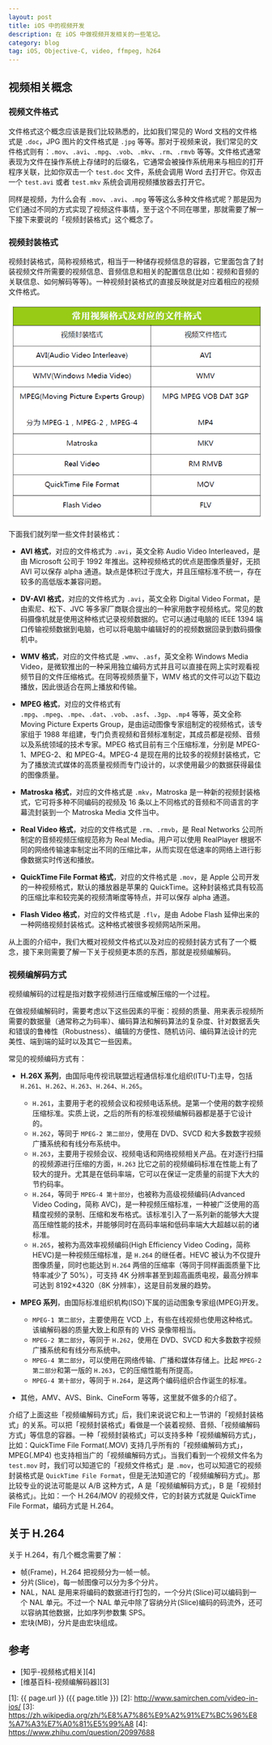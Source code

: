 ```yaml
---
layout: post
title: iOS 中的视频开发
description: 在 iOS 中做视频开发相关的一些笔记。
category: blog
tag: iOS, Objective-C, video, ffmpeg, h264
---
```



## 视频相关概念

### 视频文件格式

文件格式这个概念应该是我们比较熟悉的，比如我们常见的 Word 文档的文件格式是 `.doc`，JPG 图片的文件格式是 `.jpg` 等等。那对于视频来说，我们常见的文件格式则有：`.mov`、`.avi`、`.mpg`、`.vob`、`.mkv`、`.rm`、`.rmvb` 等等。文件格式通常表现为文件在操作系统上存储时的后缀名，它通常会被操作系统用来与相应的打开程序关联，比如你双击一个 `test.doc` 文件，系统会调用 Word 去打开它。你双击一个 `test.avi` 或者 `test.mkv` 系统会调用视频播放器去打开它。

同样是视频，为什么会有 `.mov`、`.avi`、`.mpg` 等等这么多种文件格式呢？那是因为它们通过不同的方式实现了视频这件事情，至于这个不同在哪里，那就需要了解一下接下来要说的「视频封装格式」这个概念了。




### 视频封装格式


视频封装格式，简称视频格式，相当于一种储存视频信息的容器，它里面包含了封装视频文件所需要的视频信息、音频信息和相关的配置信息(比如：视频和音频的关联信息、如何解码等等)。一种视频封装格式的直接反映就是对应着相应的视频文件格式。

![image](../../images/video-in-ios/video-format.jpg)


下面我们就列举一些文件封装格式：

- **AVI 格式**，对应的文件格式为 `.avi`，英文全称 Audio Video Interleaved，是由 Microsoft 公司于 1992 年推出。这种视频格式的优点是图像质量好，无损 AVI 可以保存 alpha 通道。缺点是体积过于庞大，并且压缩标准不统一，存在较多的高低版本兼容问题。

- **DV-AVI 格式**，对应的文件格式为 `.avi`，英文全称 Digital Video Format，是由索尼、松下、JVC 等多家厂商联合提出的一种家用数字视频格式。常见的数码摄像机就是使用这种格式记录视频数据的。它可以通过电脑的 IEEE 1394 端口传输视频数据到电脑，也可以将电脑中编辑好的的视频数据回录到数码摄像机中。

- **WMV 格式**，对应的文件格式是 `.wmv`、`.asf`，英文全称 Windows Media Video，是微软推出的一种采用独立编码方式并且可以直接在网上实时观看视频节目的文件压缩格式。在同等视频质量下，WMV 格式的文件可以边下载边播放，因此很适合在网上播放和传输。

- **MPEG 格式**，对应的文件格式有 `.mpg`、`.mpeg`、`.mpe`、`.dat`、`.vob`、`.asf`、`.3gp`、`.mp4` 等等，英文全称 Moving Picture Experts Group，是由运动图像专家组制定的视频格式，该专家组于 1988 年组建，专门负责视频和音频标准制定，其成员都是视频、音频以及系统领域的技术专家。MPEG 格式目前有三个压缩标准，分别是 MPEG-1、MPEG-2、和 MPEG-4。MPEG-4 是现在用的比较多的视频封装格式，它为了播放流式媒体的高质量视频而专门设计的，以求使用最少的数据获得最佳的图像质量。


- **Matroska 格式**，对应的文件格式是 `.mkv`，Matroska 是一种新的视频封装格式，它可将多种不同编码的视频及 16 条以上不同格式的音频和不同语言的字幕流封装到一个 Matroska Media 文件当中。

- **Real Video 格式**，对应的文件格式是 `.rm`、`.rmvb`，是 Real Networks 公司所制定的音频视频压缩规范称为 Real Media。用户可以使用 RealPlayer 根据不同的网络传输速率制定出不同的压缩比率，从而实现在低速率的网络上进行影像数据实时传送和播放。


- **QuickTime File Format 格式**，对应的文件格式是 `.mov`，是 Apple 公司开发的一种视频格式，默认的播放器是苹果的 QuickTime。这种封装格式具有较高的压缩比率和较完美的视频清晰度等特点，并可以保存 alpha 通道。



- **Flash Video 格式**，对应的文件格式是 `.flv`，是由 Adobe Flash 延伸出来的一种网络视频封装格式。这种格式被很多视频网站所采用。


从上面的介绍中，我们大概对视频文件格式以及对应的视频封装方式有了一个概念，接下来则需要了解一下关于视频更本质的东西，那就是视频编解码。


### 视频编解码方式

视频编解码的过程是指对数字视频进行压缩或解压缩的一个过程。

在做视频编解码时，需要考虑以下这些因素的平衡：视频的质量、用来表示视频所需要的数据量（通常称之为码率）、编码算法和解码算法的复杂度、针对数据丢失和错误的鲁棒性（Robustness）、编辑的方便性、随机访问、编码算法设计的完美性、端到端的延时以及其它一些因素。

常见的视频编码方式有：

- **H.26X 系列**，由国际电传视讯联盟远程通信标准化组织(ITU-T)主导，包括 `H.261`、`H.262`、`H.263`、`H.264`、`H.265`。
	- `H.261`，主要用于老的视频会议和视频电话系统。是第一个使用的数字视频压缩标准。实质上说，之后的所有的标准视频编解码器都是基于它设计的。
	- `H.262`，等同于 `MPEG-2 第二部分`，使用在 DVD、SVCD 和大多数数字视频广播系统和有线分布系统中。
	- `H.263`，主要用于视频会议、视频电话和网络视频相关产品。在对逐行扫描的视频源进行压缩的方面，`H.263` 比它之前的视频编码标准在性能上有了较大的提升。尤其是在低码率端，它可以在保证一定质量的前提下大大的节约码率。
	- `H.264`，等同于 `MPEG-4 第十部分`，也被称为高级视频编码(Advanced Video Coding，简称 AVC)，是一种视频压缩标准，一种被广泛使用的高精度视频的录制、压缩和发布格式。该标准引入了一系列新的能够大大提高压缩性能的技术，并能够同时在高码率端和低码率端大大超越以前的诸标准。
	- `H.265`，被称为高效率视频编码(High Efficiency Video Coding，简称 HEVC)是一种视频压缩标准，是 `H.264` 的继任者。HEVC 被认为不仅提升图像质量，同时也能达到 `H.264` 两倍的压缩率（等同于同样画面质量下比特率减少了 50%），可支持 4K 分辨率甚至到超高画质电视，最高分辨率可达到 8192×4320（8K 分辨率），这是目前发展的趋势。


- **MPEG 系列**，由国际标准组织机构(ISO)下属的运动图象专家组(MPEG)开发。
	- `MPEG-1 第二部分`，主要使用在 VCD 上，有些在线视频也使用这种格式。该编解码器的质量大致上和原有的 VHS 录像带相当。
	- `MPEG-2 第二部分`，等同于 `H.262`，使用在 DVD、SVCD 和大多数数字视频广播系统和有线分布系统中。
	- `MPEG-4 第二部分`，可以使用在网络传输、广播和媒体存储上。比起 `MPEG-2 第二部分`和第一版的 `H.263`，它的压缩性能有所提高。
	- `MPEG-4 第十部分`，等同于 `H.264`，是这两个编码组织合作诞生的标准。


- 其他，AMV、AVS、Bink、CineForm 等等，这里就不做多的介绍了。



介绍了上面这些「视频编解码方式」后，我们来说说它和上一节讲的「视频封装格式」的关系。可以把「视频封装格式」看做是一个装着视频、音频、「视频编解码方式」等信息的容器。一种「视频封装格式」可以支持多种「视频编解码方式」，比如：QuickTime File Format(.MOV) 支持几乎所有的「视频编解码方式」，MPEG(.MP4) 也支持相当广的「视频编解码方式」。当我们看到一个视频文件名为 `test.mov` 时，我们可以知道它的「视频文件格式」是 `.mov`，也可以知道它的视频封装格式是 `QuickTime File Format`，但是无法知道它的「视频编解码方式」。那比较专业的说法可能是以 A/B 这种方式，A 是「视频编解码方式」，B 是「视频封装格式」。比如：一个 H.264/MOV 的视频文件，它的封装方式就是 QuickTime File Format，编码方式是 H.264。



## 关于 H.264

关于 H.264，有几个概念需要了解：

- 帧(Frame)，H.264 把视频分为一帧一帧。
- 分片(Slice)，每一帧图像可以分为多个分片。
- NAL，NAL 是用来将编码的数据进行打包的，一个分片(Slice)可以编码到一个 NAL 单元。不过一个 NAL 单元中除了容纳分片(Slice)编码的码流外，还可以容纳其他数据，比如序列参数集 SPS。
- 宏块(MB)，分片是由宏块组成。




## 参考

- [知乎-视频格式相关][4]
- [维基百科-视频编解码器][3]








[SamirChen]: http://www.samirchen.com "SamirChen"
[1]: {{ page.url }} ({{ page.title }})
[2]: http://www.samirchen.com/video-in-ios/
[3]: https://zh.wikipedia.org/zh/%E8%A7%86%E9%A2%91%E7%BC%96%E8%A7%A3%E7%A0%81%E5%99%A8
[4]: https://www.zhihu.com/question/20997688



